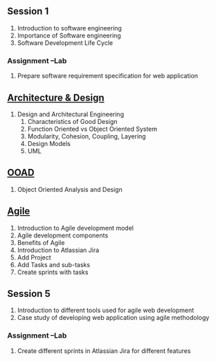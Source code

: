 ## Session 1
1. Introduction to software engineering
1. Importance of Software engineering
1. Software Development Life Cycle

### Assignment –Lab
1. Prepare software requirement specification for web application

## [Architecture & Design](../Architecture%20%26%20Design)
1. Design and Architectural Engineering
    1. Characteristics of Good Design
    1. Function Oriented vs Object Oriented System
    1. Modularity, Cohesion, Coupling, Layering
    1. Design Models
    1. UML

## [OOAD](../Implementation/OOAD.md)
1. Object Oriented Analysis and Design

## [Agile](Agile.md)
1. Introduction to Agile development model
1. Agile development components
1. Benefits of Agile
1. Introduction to Atlassian Jira
  1. Add Project
  1. Add Tasks and sub-tasks
  1. Create sprints with tasks

## Session 5
1. Introduction to different tools used for agile web development
1. Case study of developing web application using agile methodology

### Assignment –Lab
1. Create different sprints in Atlassian Jira for different features
